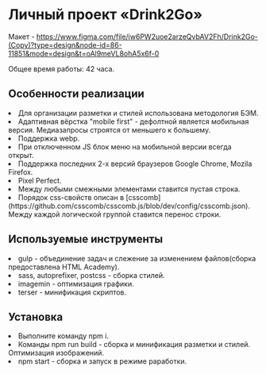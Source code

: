 # Личный проект «Drink2Go» 

Макет - https://www.figma.com/file/iw6PW2uoe2arzeQvbAV2Fh/Drink2Go-(Copy)?type=design&node-id=86-11851&mode=design&t=oAl9meVL8ohA5x6f-0

Общее время работы: 42 часа.

<h2>Особенности реализации</h2>
<li>Для организации разметки и стилей использована методология БЭМ.</li>
<li>Адаптивная вёрстка "mobile first" - дефолтной является мобильная версия. Медиазапросы строятся от меньшего к большему.</li>
<li>Поддержка webp.</li>
<li>При отключенном JS блок меню на мобильной версии всегда открыт.</li>
<li>Поддержка последних 2-х версий браузеров Google Chrome, Mozila Firefox.</li>
<li>Pixel Perfect.</li>
<li>Между любыми смежными элементами ставится пустая строка.</li>
<li>Порядок css-свойств описан в [csscomb](https://github.com/csscomb/csscomb.js/blob/dev/config/csscomb.json).
Между каждой логической группой ставится перенос строки.</li>

<h2>Используемые инструменты</h2>
<li>gulp - объединение задач и слежение за изменением файлов(сборка предоставлена HTML Academy).</li>
<li>sass, autoprefixer, postcss - сборка стилей.</li>
<li>imagemin - оптимизация графики.</li>
<li>terser - минификация скриптов.</li>

<h2>Установка</h2>
<li>Выполните команду npm i.</li>
<li>Команды npm run build - сборка и минификация разметки и стилей. Оптимизация изображений.</li>
<li>npm start - сборка и запуск в режиме раработки.</li>
